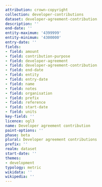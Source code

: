 ```yaml
---
attribution: crown-copyright
collection: developer-contributions
dataset: developer-agreement-contribution
description: ''
end-date: ''
entity-maximum: '4399999'
entity-minimum: '4300000'
entry-date: ''
fields:
- field: amount
- field: contribution-purpose
- field: developer-agreement
- field: developer-agreement-contribution
- field: end-date
- field: entity
- field: entry-date
- field: name
- field: notes
- field: organisation
- field: prefix
- field: reference
- field: start-date
- field: units
key-field: ''
licence: ogl3
name: Developer agreement contribution
paint-options: ''
phase: beta
plural: Developer agreement contributions
prefix: ''
realm: dataset
start-date: ''
themes:
- development
typology: metric
wikidata: ''
wikipedia: ''
---
```

